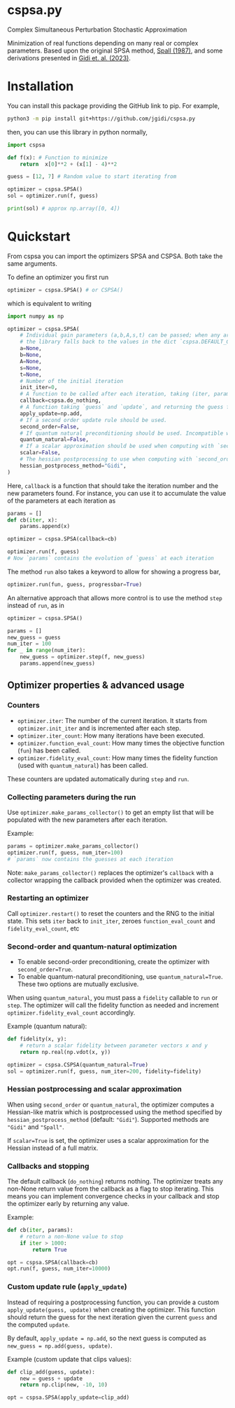 # cspsa.py
Complex Simultaneous Perturbation Stochastic Approximation

Minimization of real functions depending on many real or complex parameters.
Based upon the original SPSA method, [Spall (1987)](https://ieeexplore.ieee.org/document/4789489), and some derivations presented in [Gidi et. al. (2023)](https://journals.aps.org/pra/abstract/10.1103/PhysRevA.108.032409).

# Installation

You can install this package providing the GitHub link to pip. For example,
``` sh
python3 -m pip install git+https://github.com/jgidi/cspsa.py
```

then, you can use this library in python normally,

``` python
import cspsa

def f(x): # Function to minimize
    return  x[0]**2 + (x[1] - 4)**2

guess = [12, 7] # Random value to start iterating from

optimizer = cspsa.SPSA()
sol = optimizer.run(f, guess)

print(sol) # approx np.array([0, 4])
```

# Quickstart

From cspsa you can import the optimizers SPSA and CSPSA. Both take the same arguments.

To define an optimizer you first run

``` python
optimizer = cspsa.SPSA() # or CSPSA()
```

which is equivalent to writing

``` python
import numpy as np

optimizer = cspsa.SPSA(
    # Individual gain parameters (a,b,A,s,t) can be passed; when any are None,
    # the library falls back to the values in the dict `cspsa.DEFAULT_GAINS`.
    a=None,
    b=None,
    A=None,
    s=None,
    t=None,
    # Number of the initial iteration
    init_iter=0,  
    # A function to be called after each iteration, taking (iter, params).
    callback=cspsa.do_nothing,  
    # A function taking `guess` and `update`, and returning the guess for the next iteration
    apply_update=np.add,
    # If a second order update rule should be used.
    second_order=False,
    # If quantum natural preconditioning should be used. Incompatible with `second_order`.
    quantum_natural=False,  
    # If a scalar approximation should be used when computing with `second_order` or `quantum_natural`.
    scalar=False,
    # The hessian postprocessing to use when computing with `second_order` or `quantum_natural`
    hessian_postprocess_method="Gidi",
)
```

Here, `callback` is a function that should take the iteration number and the new parameters found. For instance, you can use it to accumulate the value of the parameters at each iteration as

``` python
params = []
def cb(iter, x):
    params.append(x)

optimizer = cspsa.SPSA(callback=cb)

optimizer.run(f, guess)
# Now `params` contains the evolution of `guess` at each iteration
```
The method `run` also takes a keyword to allow for showing a progress bar,
``` python
optimizer.run(fun, guess, progressbar=True)
```

An alternative approach that allows more control is to use the method `step` instead of `run`, as in

``` python
optimizer = cspsa.SPSA()

params = []
new_guess = guess
num_iter = 100
for _ in range(num_iter):
    new_guess = optimizer.step(f, new_guess)
    params.append(new_guess)
```

## Optimizer properties & advanced usage

### Counters

- `optimizer.iter`: The number of the current iteration. It starts from `optimizer.init_iter` and is incremented after each step.
- `optimizer.iter_count`: How many iterations have been executed.
- `optimizer.function_eval_count`: How many times the objective function (`fun`) has been called.
- `optimizer.fidelity_eval_count`: How many times the fidelity function (used with `quantum_natural`) has been called.

These counters are updated automatically during `step` and `run`.

### Collecting parameters during the run

Use `optimizer.make_params_collector()` to get an empty list that will be populated with the new parameters after each iteration.

Example:

```python
params = optimizer.make_params_collector()
optimizer.run(f, guess, num_iter=100)
# `params` now contains the guesses at each iteration
```

Note: `make_params_collector()` replaces the optimizer's `callback` with a collector wrapping the callback provided when the optimizer was created.

### Restarting an optimizer

Call `optimizer.restart()` to reset the counters and the RNG to the initial state. This sets `iter` back to `init_iter`, zeroes `function_eval_count` and `fidelity_eval_count`, etc

### Second-order and quantum-natural optimization

- To enable second-order preconditioning, create the optimizer with `second_order=True`.
- To enable quantum-natural preconditioning, use `quantum_natural=True`. These two options are mutually exclusive.

When using `quantum_natural`, you must pass a `fidelity` callable to `run` or `step`. The optimizer will call the fidelity function as needed and increment `optimizer.fidelity_eval_count` accordingly.

Example (quantum natural):

```python
def fidelity(x, y):
    # return a scalar fidelity between parameter vectors x and y
    return np.real(np.vdot(x, y))

optimizer = cspsa.CSPSA(quantum_natural=True)
sol = optimizer.run(f, guess, num_iter=200, fidelity=fidelity)
```

### Hessian postprocessing and scalar approximation

When using `second_order` or `quantum_natural`, the optimizer computes a Hessian-like matrix which is postprocessed using the method specified by `hessian_postprocess_method` (default: `"Gidi"`). Supported methods are `"Gidi"` and `"Spall"`.

If `scalar=True` is set, the optimizer uses a scalar approximation for the Hessian instead of a full matrix.

### Callbacks and stopping

The default callback (`do_nothing`) returns nothing. The optimizer treats any non-None return value from the callback as a flag to stop iterating. This means you can implement convergence checks in your callback and stop the optimizer early by returning any value.

Example:

```python
def cb(iter, params):
    # return a non-None value to stop
    if iter > 1000:
        return True

opt = cspsa.SPSA(callback=cb)
opt.run(f, guess, num_iter=10000)
```

### Custom update rule (`apply_update`)

Instead of requiring a postprocessing function, you can provide a custom `apply_update(guess, update)` when creating the optimizer. This function should return the guess for the next iteration given the current `guess` and the computed `update`.

By default, `apply_update = np.add`, so the next guess is computed as `new_guess = np.add(guess, update)`.

Example (custom update that clips values):

```python
def clip_add(guess, update):
    new = guess + update
    return np.clip(new, -10, 10)

opt = cspsa.SPSA(apply_update=clip_add)
```
